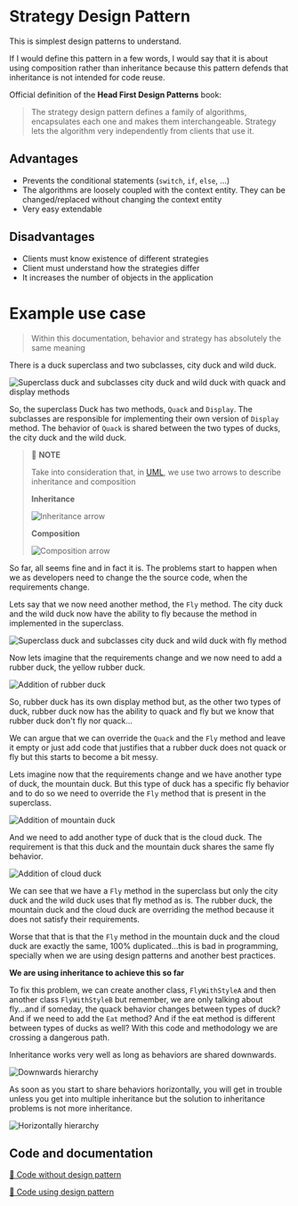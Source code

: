 # Strategy Design Pattern

This is simplest design patterns to understand.

If I would define this pattern in a few words, I would say that it is about using composition rather than inheritance because this pattern defends that inheritance is not intended for code reuse.

Official definition of the **Head First Design Patterns** book:

> The strategy design pattern defines a family of algorithms, encapsulates each one and makes them interchangeable. Strategy lets the algorithm very independently from clients that use it.

## Advantages

- Prevents the conditional statements (`switch`, `if`, `else`, ...)
- The algorithms are loosely coupled with the context entity. They can be changed/replaced without changing the context entity
- Very easy extendable

## Disadvantages

- Clients must know existence of different strategies
- Client must understand how the strategies differ
- It increases the number of objects in the application

# Example use case

> Within this documentation, behavior and strategy has absolutely the same meaning

There is a duck superclass and two subclasses, city duck and wild duck.

![Superclass duck and subclasses city duck and wild duck with quack and display methods](../.github/images/StrategyPattern/duck-superclass-subclasses.png)

So, the superclass Duck has two methods, `Quack` and `Display`. The subclasses are responsible for implementing their own version of `Display` method. The behavior of `Quack` is shared between the two types of ducks, the city duck and the wild duck.

> 📝 **NOTE**
> 
> Take into consideration that, in [UML](https://en.wikipedia.org/wiki/Unified_Modeling_Language), we use two arrows to describe inheritance and composition
> 
> **Inheritance**
> 
> ![Inheritance arrow](../.github/images/StrategyPattern/inheritance-arrow.png)
> 
> **Composition**
> 
> ![Composition arrow](../.github/images/StrategyPattern/composition-arrow.png)

So far, all seems fine and in fact it is. The problems start to happen when we as developers need to change the the source code, when the requirements change.

Lets say that we now need another method, the `Fly` method. The city duck and the wild duck now have the ability to fly because the method in implemented in the superclass.

![Superclass duck and subclasses city duck and wild duck with fly method](../.github/images/StrategyPattern/duck-superclass-subclasses-fly.png)

Now lets imagine that the requirements change and we now need to add a rubber duck, the yellow rubber duck.

![Addition of rubber duck](../.github/images/StrategyPattern/rubber-duck.png)

So, rubber duck has its own display method but, as the other two types of duck, rubber duck now has the ability to quack and fly but we know that rubber duck don't fly nor quack...

We can argue that we can override the `Quack` and the `Fly` method and leave it empty or just add code that justifies that a rubber duck does not quack or fly but this starts to become a bit messy.

Lets imagine now that the requirements change and we have another type of duck, the mountain duck. But this type of duck has a specific fly behavior and to do so we need to override the `Fly` method that is present in the superclass.

![Addition of mountain duck](../.github/images/StrategyPattern/mountain-duck.png)

And we need to add another type of duck that is the cloud duck. The requirement is that this duck and the mountain duck shares the same fly behavior.

![Addition of cloud duck](../.github/images/StrategyPattern/cloud-duck.png)

We can see that we have a `Fly` method in the superclass but only the city duck and the wild duck uses that fly method as is. The rubber duck, the mountain duck and the cloud duck are overriding the method because it does not satisfy their requirements.

Worse that that is that the `Fly` method in the mountain duck and the cloud duck are exactly the same, 100% duplicated...this is bad in programming, specially when we are using design patterns and another best practices.

**We are using inheritance to achieve this so far**

To fix this problem, we can create another class, `FlyWithStyleA` and then another class `FlyWithStyleB` but remember, we are only talking about fly...and if someday, the quack behavior changes between types of duck? And if we need to add the `Eat` method? And if the eat method is different between types of ducks as well?
With this code and methodology we are crossing a dangerous path.

Inheritance works very well as long as behaviors are shared downwards.

![Downwards hierarchy](../.github/images/StrategyPattern/downwards-hierarchy.png)

As soon as you start to share behaviors horizontally, you will get in trouble unless you get into multiple inheritance but the solution to inheritance problems is not more inheritance.

![Horizontally hierarchy](../.github/images/StrategyPattern/horizontally-hierarchy.png)

## Code and documentation

[📄 Code without design pattern](./StrategyPattern.WithoutPattern/README.md)

[📄 Code using design pattern](./StrategyPattern.WithPattern/README.md)